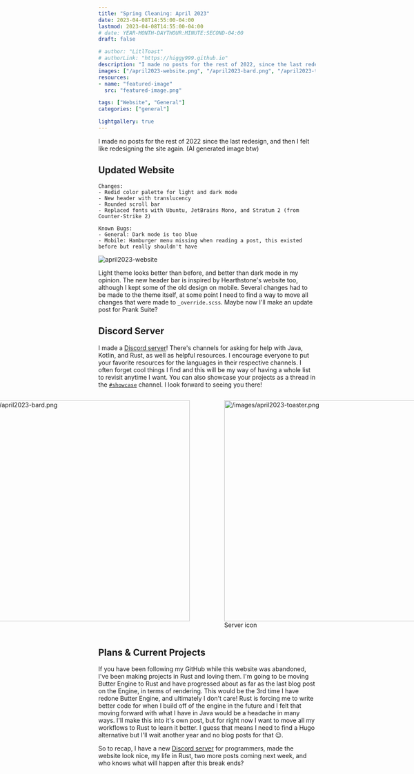 ```yaml
---
title: "Spring Cleaning: April 2023"
date: 2023-04-08T14:55:00-04:00
lastmod: 2023-04-08T14:55:00-04:00
# date: YEAR-MONTH-DAYTHOUR:MINUTE:SECOND-04:00
draft: false

# author: "LitlToast"
# authorLink: "https://higgy999.github.io"
description: "I made no posts for the rest of 2022, since the last redesign, and then I felt like redesigning the site again."
images: ["/april2023-website.png", "/april2023-bard.png", "/april2023-toaster.png"]
resources:
- name: "featured-image"
  src: "featured-image.png"

tags: ["Website", "General"]
categories: ["general"]

lightgallery: true
---
```


I made no posts for the rest of 2022 since the last redesign, and then I felt like redesigning the site again. (AI generated image btw)

<!--more-->

## Updated Website

```
Changes:
- Redid color palette for light and dark mode
- New header with translucency
- Rounded scroll bar
- Replaced fonts with Ubuntu, JetBrains Mono, and Stratum 2 (from Counter-Strike 2)

Known Bugs:
- General: Dark mode is too blue
- Mobile: Hamburger menu missing when reading a post, this existed before but really shouldn't have
```

![april2023-website](/images/april2023-website.png "The new design!")

Light theme looks better than before, and better than dark mode in my opinion. The new header bar is inspired by Hearthstone's website too, although I kept some of the old design on mobile. Several changes had to be made to the theme itself, at some point I need to find a way to move all changes that were made to `_override.scss`. Maybe now I'll make an update post for Prank Suite?

## Discord Server

I made a [Discord server](https://discord.gg/b48D4m8jNs)! There's channels for asking for help with Java, Kotlin, and Rust, as well as helpful resources. I encourage everyone to put your favorite resources for the languages in their respective channels. I often forget cool things I find and this will be my way of having a whole list to revisit anytime I want. You can also showcase your projects as a thread in the [`#showcase`](https://discord.gg/b48D4m8jNs) channel. I look forward to seeing you there!

<div style="display: flex; flex-direction: row; justify-content: center;">
  <figure><a class="lightgallery" href="/images/april2023-bard.png" title="april2023-bard" data-thumbnail="/images/april2023-bard.png" data-sub-html="<h2>Music bot</h2><p>april2023-bard</p>" data-lg-id="adfebe47-32ef-4d76-96b7-b1ca96aec455">
          <img class="lazyautosizes ls-is-cached lazyloaded" src="/images/april2023-bard.png" data-src="/images/april2023-bard.png" data-srcset="/images/april2023-bard.png, /images/april2023-bard.png 1.5x, /images/april2023-bard.png 2x" data-sizes="auto" alt="/images/april2023-bard.png" width="512" height="512" sizes="702px" srcset="/images/april2023-bard.png, /images/april2023-bard.png 1.5x, /images/april2023-bard.png 2x">
      </a><figcaption class="image-caption">Music bot</figcaption>
  </figure>

  <figure><a class="lightgallery" href="/images/april2023-toaster.png" title="april2023-toaster" data-thumbnail="/images/april2023-toaster.png" data-sub-html="<h2>Server icon</h2><p>april2023-toaster</p>" data-lg-id="e3e72d4f-30a6-48b2-9af9-7ded950e8eca">
        <img class="lazyautosizes ls-is-cached lazyloaded" src="/images/april2023-toaster.png" data-src="/images/april2023-toaster.png" data-srcset="/images/april2023-toaster.png, /images/april2023-toaster.png 1.5x, /images/april2023-toaster.png 2x" data-sizes="auto" alt="/images/april2023-toaster.png" width="512" height="512" sizes="702px" srcset="/images/april2023-toaster.png, /images/april2023-toaster.png 1.5x, /images/april2023-toaster.png 2x">
    </a><figcaption class="image-caption">Server icon</figcaption>
  </figure>
</div>

## Plans & Current Projects

If you have been following my GitHub while this website was abandoned, I've been making projects in Rust and loving them. I'm going to be moving Butter Engine to Rust and have progressed about as far as the last blog post on the Engine, in terms of rendering. This would be the 3rd time I have redone Butter Engine, and ultimately I don't care! Rust is forcing me to write better code for when I build off of the engine in the future and I felt that moving forward with what I have in Java would be a headache in many ways. I'll make this into it's own post, but for right now I want to move all my workflows to Rust to learn it better. I guess that means I need to find a Hugo alternative but I'll wait another year and no blog posts for that 😉.

So to recap, I have a new [Discord server](https://discord.gg/b48D4m8jNs) for programmers, made the website look nice, my life in Rust, two more posts coming next week, and who knows what will happen after this break ends?